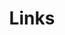 ---
title: Links
links:
  - title: Spotify Unwrapped
    description: My app for visualising Spotify playlists.
    website: https://spotify-unwrapped.jemgunay.co.uk
    image: /spotify-unwrapped/images/favicon.ico
menu:
  main:
    weight: 3
    params:
      icon: link
comments: false
---